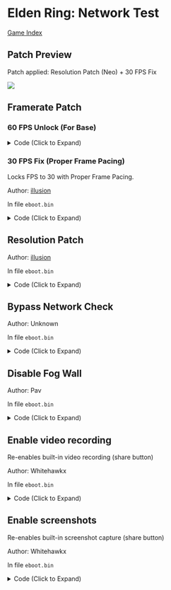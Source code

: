 # Elden Ring: Network Test

[Game Index](README.md#games)

## Patch Preview

Patch applied: Resolution Patch (Neo) + 30 FPS Fix

![](https://storage.googleapis.com/assets-illusion0001/images/patches/preview/EldenRingPatches/EldenRingNeoPreview.png)

## Framerate Patch

### 60 FPS Unlock (For Base)

<details>
<summary>Code (Click to Expand)</summary>

```
# Flipmode
0x1BF6627 95

# VFR
0x1BF6795 48 E9 5B 00 00 00
```

</details>

### 30 FPS Fix (Proper Frame Pacing)

Locks FPS to 30 with Proper Frame Pacing.

Author: [illusion](https://github.com/illusion0001)

In file `eboot.bin`

<details>
<summary>Code (Click to Expand)</summary>

```
# Flipmode (Base Only)
0x1BF6627 95

# Call
0x2D42FF0 E8 0F D5 39 00
# Main code
0x30E0503 00 BF 00 01 11 4E BE 01 00 00 00 E8 ED F8 D8 FF C3
```

</details>

## Resolution Patch

Author: [illusion](https://github.com/illusion0001)

In file `eboot.bin`

<details>
<summary>Code (Click to Expand)</summary>

```
# Base
0x3C68B8C 00 05 00 00 D0 02 00 00

# Neo
0x1BE505F 80 07 00 00
0x1BE5069 38 04 00 00
```

</details>

## Bypass Network Check

Author: Unknown

In file `eboot.bin`

<details>
<summary>Code (Click to Expand)</summary>

```
0x015724A0 90 90 90 90 90 90
0x015725AC 90 90 90 90 90 90
0x015724B1 E9 EF 00 00 00 90
```

</details>

## Disable Fog Wall

Author: Pav

In file `eboot.bin`

<details>
<summary>Code (Click to Expand)</summary>

```
0x013BBC33 90 90 90 90 90
```

</details>

## Enable video recording

Re-enables built-in video recording (share button)

Author: Whitehawkx

In file `eboot.bin`

<details>
<summary>Code (Click to Expand)</summary>

```
0x01BFF78E 90 90 90 90 90
```

</details>

## Enable screenshots

Re-enables built-in screenshot capture (share button)

Author: Whitehawkx

In file `eboot.bin`

<details>
<summary>Code (Click to Expand)</summary>

```
0x01BFF7AC 90 90 90 90 90
```

</details>
